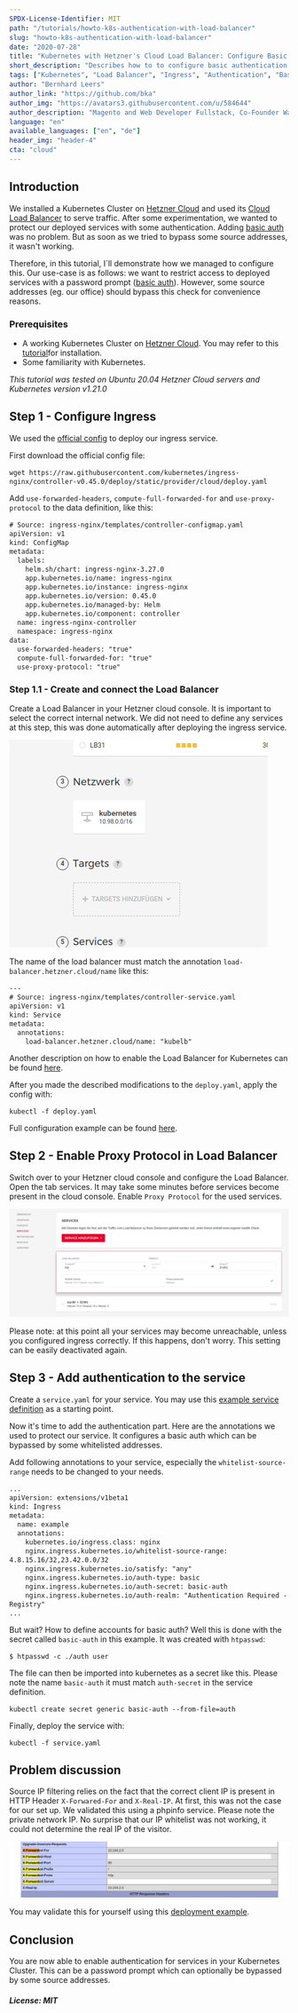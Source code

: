 ```yaml
---
SPDX-License-Identifier: MIT
path: "/tutorials/howto-k8s-authentication-with-load-balancer"
slug: "howto-k8s-authentication-with-load-balancer"
date: "2020-07-28"
title: "Kubernetes with Hetzner's Cloud Load Balancer: Configure Basic Authentication with IP Whitelisting"
short_description: "Describes how to to configure basic authentication with IP whitelisting for services in Kubernetes on Hetzner Cloud when using a Cloud Load Balancer"
tags: ["Kubernetes", "Load Balancer", "Ingress", "Authentication", "Basic Auth"]
author: "Bernhard Leers"
author_link: "https://github.com/bka"
author_img: "https://avatars3.githubusercontent.com/u/584644"
author_description: "Magento and Web Developer Fullstack, Co-Founder Wamoco"
language: "en"
available_languages: ["en", "de"]
header_img: "header-4"
cta: "cloud"
---
```


## Introduction

We installed a Kubernetes Cluster on [Hetzner Cloud](https://www.hetzner.com/cloud) and used its [Cloud Load Balancer](https://www.hetzner.com/cloud/load-balancer) to serve traffic. After some experimentation, we wanted to protect our deployed services with some authentication. Adding [basic auth](https://en.wikipedia.org/wiki/Basic_access_authentication) was no problem. But as soon as we tried to bypass some source addresses, it wasn't working.

Therefore, in this tutorial, I´ll demonstrate how we managed to configure this. Our use-case is as follows: we want to restrict access to deployed services with a password prompt ([basic auth](https://en.wikipedia.org/wiki/Basic_access_authentication)). However, some source addresses (eg. our office) should bypass this check for convenience reasons.

### Prerequisites

* A working Kubernetes Cluster on [Hetzner Cloud](https://www.hetzner.com/cloud). You may refer to this [tutorial](/tutorials/install-kubernetes-cluster)for installation.
* Some familiarity with Kubernetes.

*This tutorial was tested on Ubuntu 20.04 Hetzner Cloud servers and Kubernetes version v1.21.0*

## Step 1 - Configure Ingress

We used the [official config](https://raw.githubusercontent.com/kubernetes/ingress-nginx/controller-v0.45.0/deploy/static/provider/cloud/deploy.yaml) to deploy our ingress service.

First download the official config file:

    wget https://raw.githubusercontent.com/kubernetes/ingress-nginx/controller-v0.45.0/deploy/static/provider/cloud/deploy.yaml

Add `use-forwarded-headers`, `compute-full-forwarded-for` and `use-proxy-protocol` to the data definition, like this:

    # Source: ingress-nginx/templates/controller-configmap.yaml
    apiVersion: v1
    kind: ConfigMap
    metadata:
      labels:
        helm.sh/chart: ingress-nginx-3.27.0
        app.kubernetes.io/name: ingress-nginx
        app.kubernetes.io/instance: ingress-nginx
        app.kubernetes.io/version: 0.45.0
        app.kubernetes.io/managed-by: Helm
        app.kubernetes.io/component: controller
      name: ingress-nginx-controller
      namespace: ingress-nginx
    data:
      use-forwarded-headers: "true"
      compute-full-forwarded-for: "true"
      use-proxy-protocol: "true"

### Step 1.1 - Create and connect the Load Balancer

Create a Load Balancer in your Hetzner cloud console. It is important to select the correct internal network. We did not need to define any services at this step, this was done automatically after deploying the ingress service.

![Load Balancer Creation](images/loadbalancer-creation.png)

The name of the load balancer must match the annotation `load-balancer.hetzner.cloud/name` like this:

    ---
    # Source: ingress-nginx/templates/controller-service.yaml
    apiVersion: v1
    kind: Service
    metadata:
      annotations:
        load-balancer.hetzner.cloud/name: "kubelb"

Another description on how to enable the Load Balancer for Kubernetes can be found [here](https://jmrobles.medium.com/how-to-setup-hetzner-load-balancer-on-a-kubernetes-cluster-2ce79ca4a27b).

After you made the described modifications to the `deploy.yaml`, apply the config with:

    kubectl -f deploy.yaml

Full configuration example can be found [here](https://github.com/Wamoco/kubernetes/blob/master/services/ingress/deploy.yaml).

## Step 2 - Enable Proxy Protocol in Load Balancer

Switch over to your Hetzner cloud console and configure the Load Balancer. Open the tab services. It may take some minutes before services become present in the cloud console. Enable `Proxy Protocol` for the used services.

![Load Balancer Config](images/loadbalancer-config.png)

Please note: at this point all your services may become unreachable, unless you configured ingress correctly. If this happens, don't worry. This setting can be easily deactivated again.

## Step 3 - Add authentication to the service

Create a `service.yaml` for your service. You may use this [example service definition](https://github.com/Wamoco/kubernetes/blob/master/services/phpinfo/deploy.yaml) as a starting point.

Now it's time to add the authentication part. Here are the annotations we used to protect our service. It configures a basic auth which can be bypassed by some whitelisted addresses.

Add following annotations to your service, especially the `whitelist-source-range` needs to be changed to your needs.

    ...
    apiVersion: extensions/v1beta1
    kind: Ingress
    metadata:
      name: example
      annotations:
        kubernetes.io/ingress.class: nginx
        nginx.ingress.kubernetes.io/whitelist-source-range: 4.8.15.16/32,23.42.0.0/32
        nginx.ingress.kubernetes.io/satisfy: "any"
        nginx.ingress.kubernetes.io/auth-type: basic
        nginx.ingress.kubernetes.io/auth-secret: basic-auth
        nginx.ingress.kubernetes.io/auth-realm: "Authentication Required - Registry"
    ...

But wait? How to define accounts for basic auth? Well this is done with the secret called `basic-auth` in this example. It was created with `htpasswd`:

    $ htpasswd -c ./auth user

The file can then be imported into kubernetes as a secret like this. Please note the name `basic-auth` it must match `auth-secret` in the service definition.

    kubectl create secret generic basic-auth --from-file=auth

Finally, deploy the service with:

    kubectl -f service.yaml

## Problem discussion

Source IP filtering relies on the fact that the correct client IP is present in HTTP Header `X-Forwared-For` and `X-Real-IP`. At first, this was not the case for our set up. We validated this using a phpinfo service. Please note the private network IP. No surprise that our IP whitelist was not working, it could not determine the real IP of the visitor.

![PHP Info Page](images/phpinfo.png)

You may validate this for yourself using this [deployment example](https://github.com/Wamoco/kubernetes/tree/master/services/phpinfo).

## Conclusion

You are now able to enable authentication for services in your Kubernetes Cluster. This can be a password prompt which can optionally be bypassed by some source addresses.

##### License: MIT

<!--

Contributor's Certificate of Origin

By making a contribution to this project, I certify that:

(a) The contribution was created in whole or in part by me and I have
    the right to submit it under the license indicated in the file; or

(b) The contribution is based upon previous work that, to the best of my
    knowledge, is covered under an appropriate license and I have the
    right under that license to submit that work with modifications,
    whether created in whole or in part by me, under the same license
    (unless I am permitted to submit under a different license), as
    indicated in the file; or

(c) The contribution was provided directly to me by some other person
    who certified (a), (b) or (c) and I have not modified it.

(d) I understand and agree that this project and the contribution are
    public and that a record of the contribution (including all personal
    information I submit with it, including my sign-off) is maintained
    indefinitely and may be redistributed consistent with this project
    or the license(s) involved.

Signed-off-by: Bernhard <bl@wamoco.de>

-->
